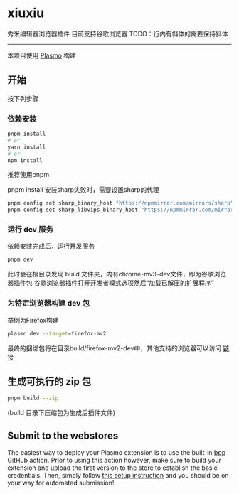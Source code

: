 # xiuxiu

秀米编辑器浏览器插件
目前支持谷歌浏览器
TODO：行内有斜体的需要保持斜体

------

本项目使用  [Plasmo](https://plasmo.com/) 构建

## 开始

按下列步骤

### 依赖安装

```bash
pnpm install
# or
yarn install
# or
npm install
```

推荐使用pnpm

pnpm install 安装sharp失败时，需要设置sharp的代理

```bash
pnpm config set sharp_binary_host "https://npmmirror.com/mirrors/sharp"
pnpm config set sharp_libvips_binary_host "https://npmmirror.com/mirrors/sharp-libvips"
```

### 运行 dev 服务

依赖安装完成后，运行开发服务

```bash
pnpm dev
```

此时会在根目录发现 build 文件夹，内有chrome-mv3-dev文件，即为谷歌浏览器插件包
谷歌浏览器插件打开开发者模式选项然后“加载已解压的扩展程序”

### 为特定浏览器构建 dev 包

举例为Firefox构建

```bash
plasmo dev --target=firefox-mv2
```

最终的捆绑包将在目录build/firefox-mv2-dev中，其他支持的浏览器可以访问 [链接](https://docs.plasmo.com/framework/workflows/faq#what-are-the-officially-supported-browser-targets)

## 生成可执行的 zip 包

```bash
pnpm build --zip
```

(build 目录下压缩包为生成后插件文件)

## Submit to the webstores

The easiest way to deploy your Plasmo extension is to use the built-in [bpp](https://bpp.browser.market) GitHub action. Prior to using this action however, make sure to build your extension and upload the first version to the store to establish the basic credentials. Then, simply follow [this setup instruction](https://docs.plasmo.com/framework/workflows/submit) and you should be on your way for automated submission!
